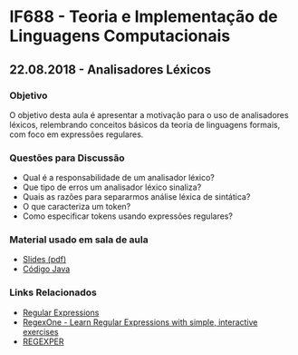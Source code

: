 # IF688 - Teoria e Implementação de Linguagens Computacionais

## 22.08.2018 - Analisadores Léxicos

### Objetivo

O objetivo desta aula é apresentar a motivação para o uso de analisadores léxicos, relembrando conceitos básicos da teoria de linguagens formais, com foco em expressões regulares.

### Questões para Discussão

- Qual é a responsabilidade de um analisador léxico? 
- Que tipo de erros um analisador léxico sinaliza? 
- Quais as razões para separarmos análise léxica de sintática?
- O que caracteriza um token? 
- Como especificar tokens usando expressões regulares?

### Material usado em sala de aula

- [Slides (pdf)](https://drive.google.com/open?id=1t7h9ppYrrG_JrSEZUBlgOA9eiGb2YRmC)
- [Código Java](https://github.com/if688/if688.github.io/tree/master/2018-08-22/infixa-posfixa)

### Links Relacionados

- [Regular Expressions](https://en.wikipedia.org/wiki/Regular_expression)
- [RegexOne - Learn Regular Expressions with simple, interactive exercises](https://regexone.com/)
- [REGEXPER](https://regexper.com/)